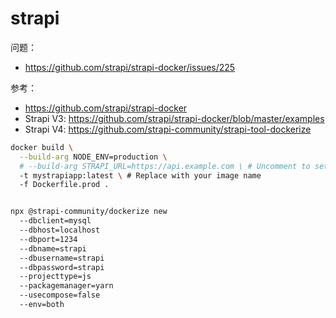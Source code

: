 # strapi

问题：

- https://github.com/strapi/strapi-docker/issues/225

参考：

- https://github.com/strapi/strapi-docker
- Strapi V3: https://github.com/strapi/strapi-docker/blob/master/examples
- Strapi V4: https://github.com/strapi-community/strapi-tool-dockerize

```bash
docker build \
  --build-arg NODE_ENV=production \
  # --build-arg STRAPI_URL=https://api.example.com \ # Uncomment to set the Strapi Server URL
  -t mystrapiapp:latest \ # Replace with your image name
  -f Dockerfile.prod .


npx @strapi-community/dockerize new
  --dbclient=mysql
  --dbhost=localhost
  --dbport=1234
  --dbname=strapi
  --dbusername=strapi
  --dbpassword=strapi
  --projecttype=js
  --packagemanager=yarn
  --usecompose=false
  --env=both
```
